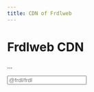 ```yaml
---
title: CDN of Frdlweb
---
```


# Frdlweb CDN
...

<form action="https://cdn.frdl.io/_redirect.php" method="POST">
 <input type="text" name="packageName" placeholder="@frdl/frdl" /> 
</form>

